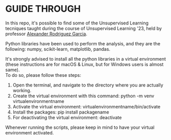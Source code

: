 # GUIDE THROUGH


In this repo, it's possible to find some of the Unsupervised Learning tecniques taught during the course of Unsupervised Learning '23, held by professor [Alexander Rodriguez Garcia](https://datascience.sissa.it/person/156/alex-rodriguez).

Python libraries have been used to perform the analysis, and they are the following: numpy, scikit-learn, matplotlib, pandas. 



It's strongly advised to install all the python libraries in a virtual environment (these instructions are for macOS & Linux, but for Windows users is almost same). <br>
To do so, please follow these steps: 

1. Open the terminal, and navigate to the directory where you are actually working.
2. Create the virtual environment with this command:        python -m venv virtualenvironmentname
3. Activate the virtual environment:                        virtualenvironmentname/bin/activate
4. Install the packages:                                    pip install packagename
5. For deactivating the virtual environment:                deactivate


Whenever running the scripts, please keep in mind to have your virtual environment activated. 
